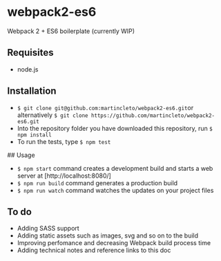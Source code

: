 # webpack2-es6
Webpack 2 + ES6 boilerplate (currently WIP)

## Requisites

* node.js 

## Installation

* `$ git clone git@github.com:martincleto/webpack2-es6.git`or alternatively `$ git clone https://github.com/martincleto/webpack2-es6.git`
* Into the repository folder you have downloaded this repository, run `$ npm install`
* To run the tests, type `$ npm test`

## Usage

* `$ npm start` command creates a development build and starts a web server at [http://localhost:8080/]
* `$ npm run build` command generates a production build
* `$ npm run watch` command watches the updates on your project files

## To do

* Adding SASS support
* Adding static assets such as images, svg and so on to the build
* Improving perfomance and decreasing Webpack build process time 
* Adding technical notes and reference links to this doc
